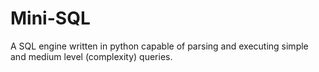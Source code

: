 # Mini-SQL
A SQL engine written in python capable of parsing and executing simple and medium level (complexity) queries.
